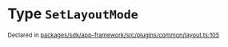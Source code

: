 # Type `SetLayoutMode`
<sub>Declared in [packages/sdk/app-framework/src/plugins/common/layout.ts:105](https://github.com/dxos/dxos/blob/88f322397/packages/sdk/app-framework/src/plugins/common/layout.ts#L105)</sub>






